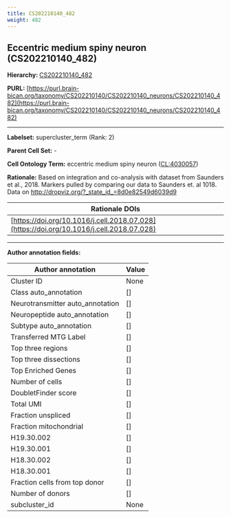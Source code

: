 ```yaml
---
title: CS202210140_482
weight: 482
---
```

## Eccentric medium spiny neuron (CS202210140_482)
<b>Hierarchy: </b>
[CS202210140_482](../CS202210140_482)

**PURL:** [https://purl.brain-bican.org/taxonomy/CS202210140/CS202210140_neurons/CS202210140_482](https://purl.brain-bican.org/taxonomy/CS202210140/CS202210140_neurons/CS202210140_482)

---


**Labelset:** supercluster_term (Rank: 2)

**Parent Cell Set:** -



**Cell Ontology Term:**  eccentric medium spiny neuron ([CL:4030057](https://www.ebi.ac.uk/ols/ontologies/cl/terms?obo_id=CL:4030057)) 

**Rationale:** Based on integration and co-analysis with dataset from Saunders et al., 2018. Markers pulled by comparing our data to Saunders et. al 1018.  Data on http://dropviz.org/?_state_id_=8d0e82549d6039d9

| Rationale DOIs |
|----------------|
|[https://doi.org/10.1016/j.cell.2018.07.028](https://doi.org/10.1016/j.cell.2018.07.028)|

[MARKER GENES.]: #


---

[TRANSFERRED ANNOTATIONS.]: #


[AUTHOR ANNOTATION FIELDS.]: #


**Author annotation fields:**

| Author annotation | Value |
|-------------------|-------|
|Cluster ID|None|
|Class auto_annotation|[]|
|Neurotransmitter auto_annotation|[]|
|Neuropeptide auto_annotation|[]|
|Subtype auto_annotation|[]|
|Transferred MTG Label|[]|
|Top three regions|[]|
|Top three dissections|[]|
|Top Enriched Genes|[]|
|Number of cells|[]|
|DoubletFinder score|[]|
|Total UMI|[]|
|Fraction unspliced|[]|
|Fraction mitochondrial|[]|
|H19.30.002|[]|
|H19.30.001|[]|
|H18.30.002|[]|
|H18.30.001|[]|
|Fraction cells from top donor|[]|
|Number of donors|[]|
|subcluster_id|None|
